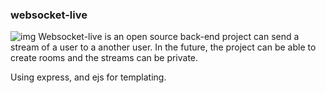 ### websocket-live
![img](https://img.shields.io/badge/nodejs-16-green.svg?logo=node.js&style=flat)
Websocket-live is an open source back-end project can send a stream of a user to a another user. In the future, the project can be able to create rooms and the streams can be private.

Using express, and ejs for templating.
